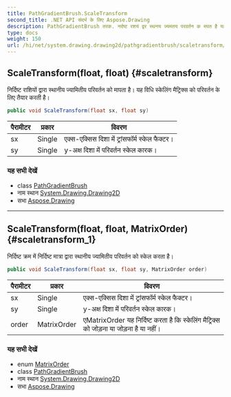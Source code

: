 ```yaml
---
title: PathGradientBrush.ScaleTransform
second_title: .NET API संदर्भ के लिए Aspose.Drawing
description: PathGradientBrush तरक. नर्दष्ट रशयं द्वर स्थनय ज्यमतय परवर्तन क मपत है यह वध स्केलंग मैट्रक्स क परवर्तन के लए तैयर करत है
type: docs
weight: 150
url: /hi/net/system.drawing.drawing2d/pathgradientbrush/scaletransform/
---
```

## ScaleTransform(float, float) {#scaletransform}

निर्दिष्ट राशियों द्वारा स्थानीय ज्यामितीय परिवर्तन को मापता है। यह विधि स्केलिंग मैट्रिक्स को परिवर्तन के लिए तैयार करती है।

```csharp
public void ScaleTransform(float sx, float sy)
```

| पैरामीटर | प्रकार | विवरण |
| --- | --- | --- |
| sx | Single | एक्स-एक्सिस दिशा में ट्रांसफॉर्म स्केल फैक्टर। |
| sy | Single | y-अक्ष दिशा में परिवर्तन स्केल कारक। |

### यह सभी देखें

* class [PathGradientBrush](../)
* नाम स्थान [System.Drawing.Drawing2D](../../pathgradientbrush/)
* सभा [Aspose.Drawing](../../../)

---

## ScaleTransform(float, float, MatrixOrder) {#scaletransform_1}

निर्दिष्ट क्रम में निर्दिष्ट मात्रा द्वारा स्थानीय ज्यामितीय परिवर्तन को स्केल करता है।

```csharp
public void ScaleTransform(float sx, float sy, MatrixOrder order)
```

| पैरामीटर | प्रकार | विवरण |
| --- | --- | --- |
| sx | Single | एक्स-एक्सिस दिशा में ट्रांसफॉर्म स्केल फैक्टर। |
| sy | Single | y-अक्ष दिशा में परिवर्तन स्केल कारक। |
| order | MatrixOrder | एMatrixOrder यह निर्दिष्ट करता है कि स्केलिंग मैट्रिक्स को जोड़ना या जोड़ना है या नहीं। |

### यह सभी देखें

* enum [MatrixOrder](../../matrixorder/)
* class [PathGradientBrush](../)
* नाम स्थान [System.Drawing.Drawing2D](../../pathgradientbrush/)
* सभा [Aspose.Drawing](../../../)


